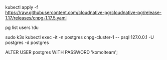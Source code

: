 kubectl apply -f \
  https://raw.githubusercontent.com/cloudnative-pg/cloudnative-pg/release-1.17/releases/cnpg-1.17.5.yaml

pg list users
\du

sudo k3s kubectl exec -it -n postgres cnpg-cluster-1 -- psql 127.0.0.1 -U postgres -d postgres 

ALTER USER postgres WITH PASSWORD 'komolteam';
